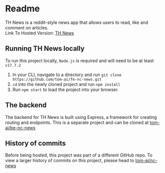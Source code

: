 # Readme
TH News is a reddit-style news app that allows users to read, like and comment on articles.
<br>
Link To Hosted Version:  [TH News](https://th-news.netlify.app/) 
## Running TH News locally
To run this project locally, `Node.js` is required and will need to be at least `v17.7.2`
1. In your CLI, navigate to a directory and run `git clone https://github.com/tom-ai/fe-nc-news.git`
2. `cd` into the newly cloned project and run `npm install`
3. Run `npm start` to load the project into your browser.
## The backend
The backend for TH News is built using Express, a framework for creating routing and endpoints. This is a separate project and can be cloned at [tom-ai/be-nc-news](https://github.com/tom-ai/be-nc-news)

## History of commits
Before being hosted, this project was part of a different GitHub repo. To view a larger history of commits on this project, please head to [tom-ai/nc-news](https://github.com/tom-ai/nc-news/)
